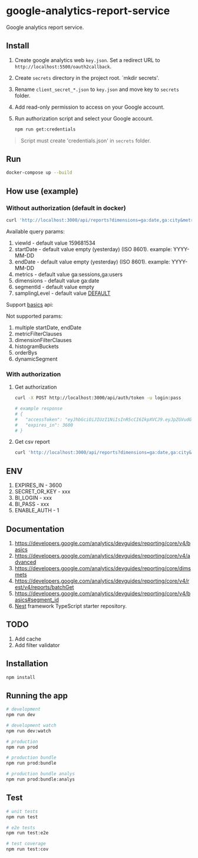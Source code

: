 # google-analytics-report-service

Google analytics report service.

## Install

1. Create google analytics web `key.json`. Set a redirect URL to `http://localhost:5500/oauth2callback`.
1. Create `secrets` directory in the project root. `mkdir secrets'.
1. Rename `client_secret_*.json` to `key.json` and move key to `secrets` folder.
1. Add read-only permission to access on your Google account.
1. Run authorization script and select your Google account.

    ```bash
    npm run get:credentials
    ```
> Script must create 'credentials.json' in `secrets` folder.

## Run

```bash
docker-compose up --build
```

## How use (example)

### Without authorization (default in docker)

```bash
curl 'http://localhost:3000/api/reports?dimensions=ga:date,ga:city&metrics=ga:sessions,ga:users&format=csv' --output report.csv
```

Available query params:

1. viewId - default value 159681534
1. startDate - default value empty (yesterday) (ISO 8601). example: YYYY-MM-DD
1. endDate - default value empty (yesterday) (ISO 8601). example: YYYY-MM-DD
1. metrics - default value ga:sessions,ga:users
1. dimensions - default value ga:date
1. segmentId - default value empty
1. samplingLevel - default value [DEFAULT](https://developers.google.com/analytics/devguides/reporting/core/v4/basics#sampling)

Support [basics](https://developers.google.com/analytics/devguides/reporting/core/v4/basics) api:

Not supported params:

1. multiple startDate, endDate
1. metricFilterClauses
1. dimensionFilterClauses
1. histogramBuckets
1. orderBys
1. dynamicSegment

### With authorization

1. Get authorization

    ```bash
    curl -X POST http://localhost:3000/api/auth/token -u login:pass

    # example response
    # {
    #   "accessToken": "eyJhbGciOiJIUzI1NiIsInR5cCI6IkpXVCJ9.eyJpZGVudGl0eSI6ImJ1c2luZXNzLWludGVsbGlnZW5jZSIsImlhdCI6MTUzMjA3NDk4OSwiZXhwIjoxNTMyMDc4NTg5fQ.T16vEMHASagNfRPZtN2nNWTcr1OnNQ0YYXr8Ry8Gqd8",
    #   "expires_in": 3600
    # }
    ```

1. Get csv report

    ```bash
    curl 'http://localhost:3000/api/reports?dimensions=ga:date,ga:city&metrics=ga:sessions,ga:users&startDate=2018-07-14&endDate=2018-07-20&format=csv' -H 'Authorization: Bearer eyJhbGciOiJIUzI1NiIsInR5cCI6IkpXVCJ9.eyJpZGVudGl0eSI6ImJ1c2luZXNzLWludGVsbGlnZW5jZSIsImlhdCI6MTUzMjA3NDk4OSwiZXhwIjoxNTMyMDc4NTg5fQ.T16vEMHASagNfRPZtN2nNWTcr1OnNQ0YYXr8Ry8Gqd8' --output report.csv
    ```

## ENV

1. EXPIRES_IN                   -   3600
1. SECRET_OR_KEY                -   xxx
1. BI_LOGIN                     -   xxx
1. BI_PASS                      -   xxx
1. ENABLE_AUTH                  -   1

## Documentation

1. https://developers.google.com/analytics/devguides/reporting/core/v4/basics
1. https://developers.google.com/analytics/devguides/reporting/core/v4/advanced
1. https://developers.google.com/analytics/devguides/reporting/core/dimsmets
1. https://developers.google.com/analytics/devguides/reporting/core/v4/rest/v4/reports/batchGet
1. https://developers.google.com/analytics/devguides/reporting/core/v4/basics#segment_id
1. [Nest](https://github.com/nestjs/nest) framework TypeScript starter repository.


## TODO

1. Add cache
1. Add filter validator

## Installation

```bash
npm install
```

## Running the app

```bash
# development
npm run dev

# development watch
npm run dev:watch

# production
npm run prod

# production bundle
npm run prod:bundle

# production bundle analys
npm run prod:bundle:analys
```

## Test

```bash
# unit tests
npm run test

# e2e tests
npm run test:e2e

# test coverage
npm run test:cov
```
